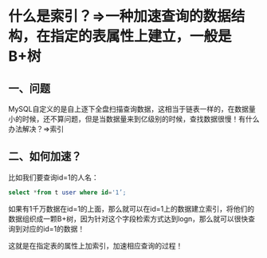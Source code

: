 # 什么是索引？=>一种加速查询的数据结构，在指定的表属性上建立，一般是B+树

## 一、问题
MySQL自定义的是自上逐下全盘扫描查询数据，这相当于链表一样的，在数据量小的时候，还不算问题，但是当数据量来到亿级别的时候，查找数据很慢！有什么办法解决？=>索引

## 二、如何加速？
比如我们要查询id=1的人名：
```sql
select *from t user where id='1’;
```
如果有1千万数据在id=1的上面，那么就可以在id=1上的数据建立索引，将他们的数据组织成一颗B+树，因为针对这个字段检索方式达到logn，那么就可以很快查询到对应的id=1的数据！

这就是在指定表的属性上加索引，加速相应查询的过程！